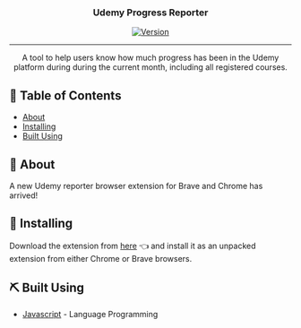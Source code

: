 <h3 align="center">Udemy Progress Reporter</h3>

<div align="center">

  [![Version](https://img.shields.io/badge/Version-v2.0.0-green)]()

</div>

---

<p align="center"> A tool to help users know how much progress has been in the Udemy platform during during the current month, including all registered courses.
    <br> 
</p>

## 📝 Table of Contents
- [About](#about)
- [Installing](#installing)
- [Built Using](#built_using)

## 🧐 About <a name = "about"></a>
A new Udemy reporter browser extension for Brave and Chrome has arrived!

## 🚀 Installing <a name = "installing"></a>
Download the extension from <a href="https://github.com/eivr1990/udemy_reporter/releases/download/udemy/Udemy-Progress-Reporter-v2.0.0.zip">here</a> 👈 and install it as an unpacked extension from either Chrome or Brave browsers.

## ⛏️ Built Using <a name = "built_using"></a>
- [Javascript](https://www.javascript.com/) - Language Programming